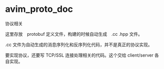 avim_proto_doc
==============

协议相关

这里存放　protobuf 定义文件，构建的时候自动生成　.cc .hpp 文件。

.cc 文件为自动生成的消息序列化和反序列化代码，并不是真正的协议实现。

要实现协议，还要写 TCP/SSL 连接处理相关的代码。这个交给 client/server 各自实现。

